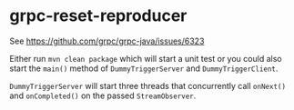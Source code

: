 # grpc-reset-reproducer

See https://github.com/grpc/grpc-java/issues/6323

Either run `mvn clean package` which will start a unit test or you could also start the `main()` method of `DummyTriggerServer` and `DummyTriggerClient`.

`DummyTriggerServer` will start three threads that concurrently call `onNext()` and `onCompleted()` on the passed `StreamObserver`.
